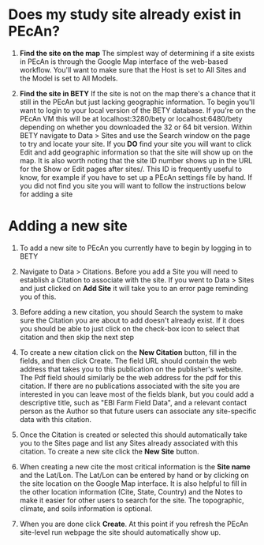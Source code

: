 # Does my study site already exist in PEcAn?

1. **Find the site on the map** The simplest way of determining if a site exists in PEcAn is through the Google Map interface of the web-based workflow. You'll want to make sure that the Host is set to All Sites and the Model is set to All Models. 

2. **Find the site in BETY** If the site is not on the map there's a chance that it still in the PEcAn but just lacking geographic information. To begin you'll want to login to your local version of the BETY database. If you're on the PEcAn VM this will be at localhost:3280/bety or localhost:6480/bety depending on whether you downloaded the 32 or 64 bit version.  Within BETY navigate to Data > Sites and use the Search window on the page to try and locate your site. If you **DO** find your site you will want to click Edit and add geographic information so that the site will show up on the map. It is also worth noting that the site ID number shows up in the URL for the Show or Edit pages after sites/. This ID is frequently useful to know, for example if you have to set up a PEcAn settings file by hand. If you did not find you site you will want to follow the instructions below for adding a site

# Adding a new site

1. To add a new site to PEcAn you currently have to begin by logging in to BETY

2. Navigate to Data > Citations. Before you add a Site you will need to establish a Citation to associate with the site. If you went to Data > Sites and just clicked on **Add Site** it will take you to an error page reminding you of this.

3. Before adding a new citation, you should Search the system to make sure the Citation you are about to add doesn't already exist. If it does you should be able to just click on the check-box icon to select that citation and then skip the next step

4. To create a new citation click on the **New Citation** button, fill in the fields, and then click Create. The field URL should contain the web address that takes you to this publication on the publisher's website. The Pdf field should similarly be the web address for the pdf for this citation.  If there are no publications associated with the site you are interested in you can leave most of the fields blank, but you could add a descriptive title, such as "EBI Farm Field Data", and a relevant contact person as the Author so that future users can associate any site-specific data with this citation.

5. Once the Citation is created or selected this should automatically take you to the Sites page and list any Sites already associated with this citation. To create a new site click the **New Site** button.

6. When creating a new cite the most critical information is the **Site name** and the Lat/Lon. The Lat/Lon can be entered by hand or by clicking on the site location on the Google Map interface. It is also helpful to fill in the other location information (Cite, State, Country) and the Notes to make it easier for other users to search for the site. The topographic, climate, and soils information is optional.

7. When you are done click **Create**. At this point if you refresh the PEcAn site-level run webpage the site should automatically show up.
